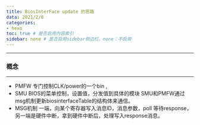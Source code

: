 ```yaml
---
title: BiosInterFace update 的思路
data: 2021/2/8
categories:
- hexo
toc: true # 是否启用内容索引
sidebar: none # 是否启用sidebar侧边栏，none：不启用
---
```


---
### 概念
---
* PMFW
  专门控制CLK/power的一个bin ,
* SMU
  BIOS的菜单控制，设置值，分发值到具体的模块
  SMU和PMFW通过msg机制更新biosinterfaceTable的结构体来通信。
* MSG机制
  一端，向某个寄存器写入消息ID，消息参数，poll 等待response，另一端是硬件中断，拿到硬件中断后，处理写入response消息。